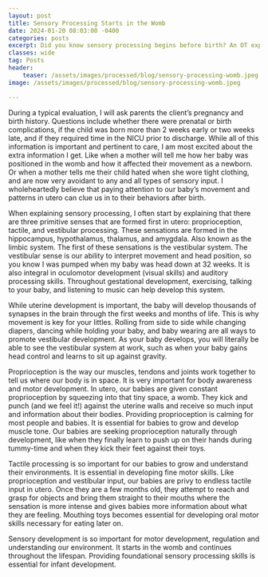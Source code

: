 ```yaml
---
layout: post
title: Sensory Processing Starts in the Womb
date: 2024-01-20 08:03:00 -0400
categories: posts
excerpt: Did you know sensory processing begins before birth? An OT explains the fascinating development of primitive senses in the womb and how these lay the foundation for your baby's future motor skills and regulation.
classes: wide
tag: Posts
header:
    teaser: /assets/images/processed/blog/sensory-processing-womb.jpeg
image: /assets/images/processed/blog/sensory-processing-womb.jpeg

---
```


During a typical evaluation, I will ask parents the client’s pregnancy and birth history. Questions include whether there were prenatal or birth complications, if the child was born more than 2 weeks early or two weeks late, and if they required time in the NICU prior to discharge. While all of this information is important and pertinent to care, I am most excited about the extra information I get. Like when a mother will tell me how her baby was positioned in the womb and how it affected their movement as a newborn. Or when a mother tells me their child hated when she wore tight clothing, and are now very avoidant to any and all types of sensory input. I wholeheartedly believe that paying attention to our baby’s movement and patterns in utero can clue us in to their behaviors after birth.

When explaining sensory processing, I often start by explaining that there are three primitive senses that are formed first in utero: proprioception, tactile, and vestibular processing. These sensations are formed in the hippocampus, hypothalamus, thalamus, and amygdala. Also known as the limbic system. The first of these sensations is the vestibular system. The vestibular sense is our ability to interpret movement and head position, so you know I was pumped when my baby was head down at 32 weeks. It is also integral in oculomotor development (visual skills) and auditory processing skills. Throughout gestational development, exercising, talking to your baby, and listening to music can help develop this system.

While uterine development is important, the baby will develop thousands of synapses in the brain through the first weeks and months of life. This is why movement is key for your littles. Rolling from side to side while changing diapers, dancing while holding your baby, and baby wearing are all ways to promote vestibular development. As your baby develops, you will literally be able to see the vestibular system at work, such as when your baby gains head control and learns to sit up against gravity.

Proprioception is the way our muscles, tendons and joints work together to tell us where our body is in space. It is very important for body awareness and motor development. In utero, our babies are given constant proprioception by squeezing into that tiny space, a womb. They kick and punch (and we feel it!) against the uterine walls and receive so much input and information about their bodies. Providing proprioception is calming for most people and babies. It is essential for babies to grow and develop muscle tone. Our babies are seeking proprioception naturally through development, like when they finally learn to push up on their hands during tummy-time and when they kick their feet against their toys.

Tactile processing is so important for our babies to grow and understand their environments. It is essential in developing fine motor skills. Like proprioception and vestibular input, our babies are privy to endless tactile input in utero. Once they are a few months old, they attempt to reach and grasp for objects and bring them straight to their mouths where the sensation is more intense and gives babies more information about what they are feeling. Mouthing toys becomes essential for developing oral motor skills necessary for eating later on.

Sensory development is so important for motor development, regulation and understanding our environment. It starts in the womb and continues throughout the lifespan. Providing foundational sensory processing skills is essential for infant development.
